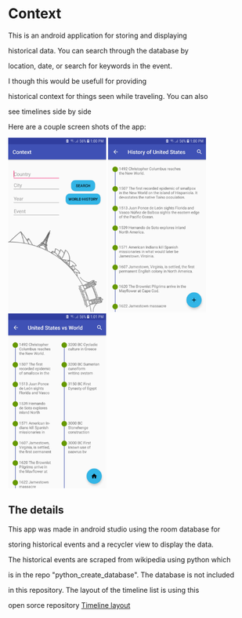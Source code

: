 # Context
This is an android application for storing and displaying

historical data. You can search through the database by

location, date, or search for keywords in the event.

I though this would be usefull for providing

historical context for things seen while traveling. You can also

see timelines side by side

Here are a couple screen shots of the app:

<img src="https://github.com/liquiddrop/Context/blob/master/docs/Screenshot_Context_1.jpg" alt="Context Homepage" width="200"> <img src="https://github.com/liquiddrop/Context/blob/master/docs/Screenshot_Context_2.jpg" alt="Context Single Timeline" width="200"> <img src="https://github.com/liquiddrop/Context/blob/master/docs/Screenshot_Context_3.jpg" alt="Context Double Timeline" width="200">

## The details

This app was made in android studio using the room database for

storing historical events and a recycler view to display the data.

The historical events are scraped from wikipedia using python which

is in the repo "python_create_database". The database is not included

in this repository. The layout of the timeline list is using this

open sorce repository [Timeline layout](https://github.com/vipulasri/Timeline-View)
